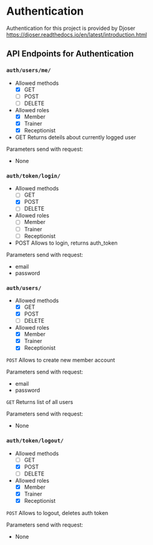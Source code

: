 # Authentication

Authentication for this project is provided by Djoser https://djoser.readthedocs.io/en/latest/introduction.html

## API Endpoints for Authentication

### `auth/users/me/`
- Allowed methods
  - [x] GET
  - [ ] POST
  - [ ] DELETE

- Allowed roles
  - [x] Member
  - [x] Trainer
  - [x] Receptionist

- GET
Returns deteils about currently logged user

Parameters send with request:
- None

### `auth/token/login/`
- Allowed methods
  - [ ] GET
  - [x] POST
  - [ ] DELETE

- Allowed roles
  - [ ] Member
  - [ ] Trainer
  - [ ] Receptionist

- POST
Allows to login, returns auth_token

Parameters send with request:
- email
- password

### `auth/users/`
- Allowed methods
  - [x] GET
  - [x] POST
  - [ ] DELETE

- Allowed roles
  - [x] Member
  - [x] Trainer
  - [x] Receptionist

`POST`
Allows to create new member account

Parameters send with request:
- email
- password

`GET`
Returns list of all users

Parameters send with request:
- None

### `auth/token/logout/`
- Allowed methods
  - [ ] GET
  - [x] POST
  - [ ] DELETE

- Allowed roles
  - [x] Member
  - [x] Trainer
  - [x] Receptionist

`POST`
Allows to logout, deletes auth token

Parameters send with request:
- None